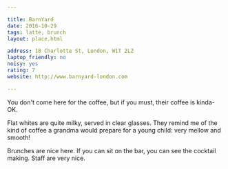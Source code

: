 ```yaml
---

title: BarnYard
date: 2016-10-29
tags: latte, brunch
layout: place.html

address: 18 Charlotte St, London, W1T 2LZ
laptop_friendly: no
noisy: yes
rating: 7
website: http://www.barnyard-london.com

---
```


You don't come here for the coffee, but if you must, their coffee is kinda-OK.

Flat whites are quite milky, served in clear glasses. They remind me of the kind of coffee a grandma would prepare for a young child: very mellow and smooth!

Brunches are nice here. If you can sit on the bar, you can see the cocktail making. Staff are very nice.
